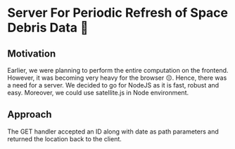 # Server For Periodic Refresh of Space Debris Data 🚀
## Motivation
Earlier, we were planning to perform the entire computation on the frontend. However, it was becoming very heavy for the browser 😔.
Hence, there was a need for a server. We decided to go for NodeJS as it is fast, robust and easy. Moreover, we could use satellite.js in Node environment.
## Approach
The GET handler accepted an ID along with date as path parameters and returned the location back to the client.